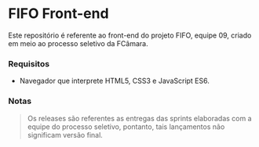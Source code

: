 # FIFO Front-end

Este repositório é referente ao front-end do projeto FIFO, equipe 09, criado em meio ao processo seletivo da FCâmara.

### Requisitos

- Navegador que interprete HTML5, CSS3 e JavaScript ES6.

### Notas

> Os releases são referentes as entregas das sprints
> elaboradas com a equipe do processo seletivo,
> pontanto, tais lançamentos não significam versão final.
